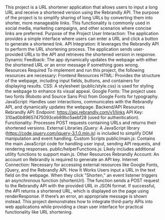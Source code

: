 This project is a URL shortener application that allows users to input a long URL and receive a shortened version using the Rebrandly API. The purpose of the project is to simplify sharing of long URLs by converting them into shorter, more manageable links. This functionality is commonly used in social media, marketing campaigns, and other scenarios where concise links are preferred.
Purpose of the Project
User Interaction: The application provides a simple interface where users can enter a URL and click a button to generate a shortened link.
API Integration: It leverages the Rebrandly API to perform the URL shortening process. The application sends user-provided URLs to the API and retrieves the shortened version in response.
Dynamic Feedback: The app dynamically updates the webpage with either the shortened URL or an error message if something goes wrong.
Resources Required
To implement and run this project, the following resources are necessary:
Frontend Resources
HTML: Provides the structure of the webpage, including input fields, buttons, and containers for displaying results.
CSS: A stylesheet (public/style.css) is used for styling the webpage to enhance its visual appeal.
Google Fonts: The project uses two fonts (Roboto and Source Sans Pro) from Google Fonts for typography.
JavaScript: Handles user interactions, communicates with the Rebrandly API, and dynamically updates the webpage.
Backend/API Resources
Rebrandly API:
Endpoint: https://api.rebrandly.com/v1/links
API Key: 310ad0b89657475093ceb89bc5aebf28 (used for authentication).
Functionality: Processes POST requests containing URLs and returns their shortened versions.
External Libraries
jQuery: A JavaScript library (https://code.jquery.com/jquery-3.1.0.min.js) is included to simplify DOM manipulation and event handling.
Custom Scripts
public/main.js: Contains the main JavaScript code for handling user input, sending API requests, and rendering responses.
public/helperFunctions.js: Likely includes additional utility functions to support main.js.
Other Resources
Rebrandly Account: An account on Rebrandly is required to generate an API key.
Internet Connection: Necessary for accessing external resources like Google Fonts, jQuery, and the Rebrandly API.
How It Works
Users input a URL in the text field on the webpage.
When they click "Shorten," an event listener triggers an asynchronous function (shortenUrl).
The function sends a POST request to the Rebrandly API with the provided URL in JSON format.
If successful, the API returns a shortened URL, which is displayed on the page using renderResponse. If there’s an error, an appropriate message is shown instead.
This project demonstrates how to integrate third-party APIs into web applications while providing a clean user interface for practical functionality like URL shortening.